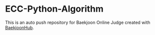 # ECC-Python-Algorithm
This is an auto push repository for Baekjoon Online Judge created with [BaekjoonHub](https://github.com/BaekjoonHub/BaekjoonHub).
